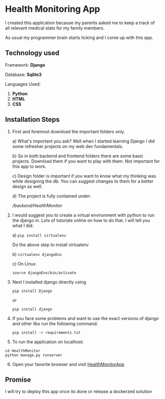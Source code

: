 # Health Monitoring App

I created this application because my parents asked me to keep a track of all relevant medical stats for my family members.

As usual my programmer brain starts ticking and I come up with this app.

## Technology used

Framework: **Django**

Database: **Sqlite3**

Languages Used: 

1. **Python**
2. **HTML**
3. **CSS**

## Installation Steps

1. First and foremost download the important folders only.

	a) What's important you ask? Well when I started learning Django I did some refresher projects on my web dev fundamentals.
	
	b) So in both backend and frontend folders there are some basic projects. Download them if you want to play with them. Not important for this app to work.

	c) Design folder is important if you want to know what my thinking was while designing the db. You can suggest changes to them for a better design as well.

	d) The project is fully contained under:

	_/backend/HealthMonitor_

2. I would suggest you to create a virtual environment with python to run the django in. Lots of tutorials online on how to do that. I will tell you what I did:

	a)  `pip install virtualenv`

	Do the above step to install virtualenv

	b) `virtualenv djangoEnv`

	c) On Linux
	
	`source djangoEnv/bin/activate`

3. Next I installed django directly using 

	`pip install Django`

	or

	`pip install django`

4. If you face some problems and want to use the exact versions of django and other libs run the following command:

	```pip install -r requirements.txt```

5. To run the application on localhost:

```
cd HealthMonitor
python manage.py runserver
```

6. Open your favorite browser and visit 
[HealthMonitorApp](http://localhost:8000)

## Promise

I will try to deploy this app once its done or release a dockerzed solution